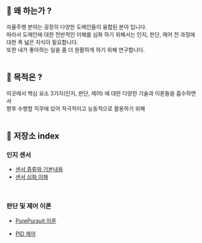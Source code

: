 ## 🤨 왜 하는가 ?
자율주행 분야는 굉장히 다양한 도메인들이 융합된 분야 입니다.<br>
따라서 도메인에 대한 전반적인 이해를 심화 하기 위해서는 인지, 판단, 제어 전 과정에 대한 폭 넓은 지식이 필요합니다. <br>
또한 내가 좋아하는 일을 좀 더 원활하게 하기 위해 연구합니다. <br>
<br>
## 🎯 목적은 ?
이곳에서 핵심 요소 3가지(인지, 판단, 제어) 에 대한 다양한 기술과 이론들을 흡수하면서 <br>
향후 수행할 직무에 있어 적극적이고 능동적으로 활용하기 위해 <br>
<br>

## :rocket:  저장소 index

### 인지 센서

- [센서 종류와 기본내용](https://github.com/windy825/autonomous-driving-basics/blob/master/Sensors%20%EA%B8%B0%EB%B3%B8.md)
- [센서 심화 이해](https://github.com/windy825/autonomous-driving-basics/blob/master/0831%20Sensors%20%EC%83%81%EC%84%B8.md)

<br>

### 판단 및 제어 이론

- [PurePursuit 이론](https://github.com/windy825/autonomous-driving-basics/blob/master/PurePursuit.md)

- [PID 제어](https://github.com/windy825/autonomous-driving-basics/blob/master/PID.md)
